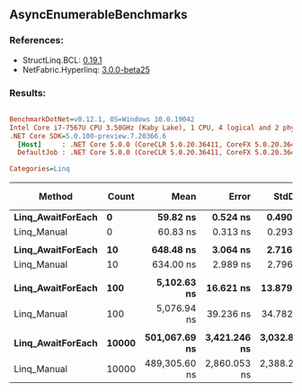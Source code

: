 ﻿## AsyncEnumerableBenchmarks

### References:
- StructLinq.BCL: [0.19.1](https://www.nuget.org/packages/StructLinq.BCL/0.19.1)
- NetFabric.Hyperlinq: [3.0.0-beta25](https://www.nuget.org/packages/NetFabric.Hyperlinq/3.0.0-beta25)

### Results:
``` ini

BenchmarkDotNet=v0.12.1, OS=Windows 10.0.19042
Intel Core i7-7567U CPU 3.50GHz (Kaby Lake), 1 CPU, 4 logical and 2 physical cores
.NET Core SDK=5.0.100-preview.7.20366.6
  [Host]     : .NET Core 5.0.0 (CoreCLR 5.0.20.36411, CoreFX 5.0.20.36411), X64 RyuJIT
  DefaultJob : .NET Core 5.0.0 (CoreCLR 5.0.20.36411, CoreFX 5.0.20.36411), X64 RyuJIT

Categories=Linq  

```
|            Method | Count |          Mean |        Error |       StdDev | Ratio |  Gen 0 | Gen 1 | Gen 2 | Allocated |
|------------------ |------ |--------------:|-------------:|-------------:|------:|-------:|------:|------:|----------:|
| **Linq_AwaitForEach** |     **0** |      **59.82 ns** |     **0.524 ns** |     **0.490 ns** |  **1.00** |      **-** |     **-** |     **-** |         **-** |
|       Linq_Manual |     0 |      60.83 ns |     0.313 ns |     0.293 ns |  1.02 |      - |     - |     - |         - |
|                   |       |               |              |              |       |        |       |       |           |
| **Linq_AwaitForEach** |    **10** |     **648.48 ns** |     **3.064 ns** |     **2.716 ns** |  **1.00** | **0.0229** |     **-** |     **-** |      **48 B** |
|       Linq_Manual |    10 |     634.00 ns |     2.989 ns |     2.796 ns |  0.98 | 0.0229 |     - |     - |      48 B |
|                   |       |               |              |              |       |        |       |       |           |
| **Linq_AwaitForEach** |   **100** |   **5,102.63 ns** |    **16.621 ns** |    **13.879 ns** |  **1.00** | **0.0229** |     **-** |     **-** |      **48 B** |
|       Linq_Manual |   100 |   5,076.94 ns |    39.236 ns |    34.782 ns |  1.00 | 0.0229 |     - |     - |      48 B |
|                   |       |               |              |              |       |        |       |       |           |
| **Linq_AwaitForEach** | **10000** | **501,067.69 ns** | **3,421.246 ns** | **3,032.846 ns** |  **1.00** |      **-** |     **-** |     **-** |      **48 B** |
|       Linq_Manual | 10000 | 489,305.60 ns | 2,860.053 ns | 2,388.274 ns |  0.98 |      - |     - |     - |      48 B |
